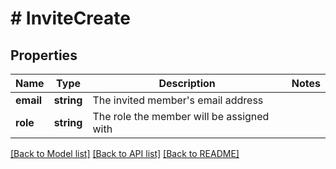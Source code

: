 # # InviteCreate

## Properties

Name | Type | Description | Notes
------------ | ------------- | ------------- | -------------
**email** | **string** | The invited member&#39;s email address |
**role** | **string** | The role the member will be assigned with |

[[Back to Model list]](../../README.md#models) [[Back to API list]](../../README.md#endpoints) [[Back to README]](../../README.md)
